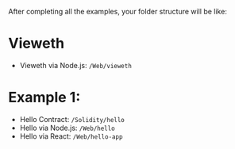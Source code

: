 After completing all the examples, your folder structure will be like:

# Vieweth
+ Vieweth via Node.js: `/Web/vieweth`

# Example 1:
+ Hello Contract: `/Solidity/hello`
+ Hello via Node.js: `/Web/hello`
+ Hello via React: `/Web/hello-app`
